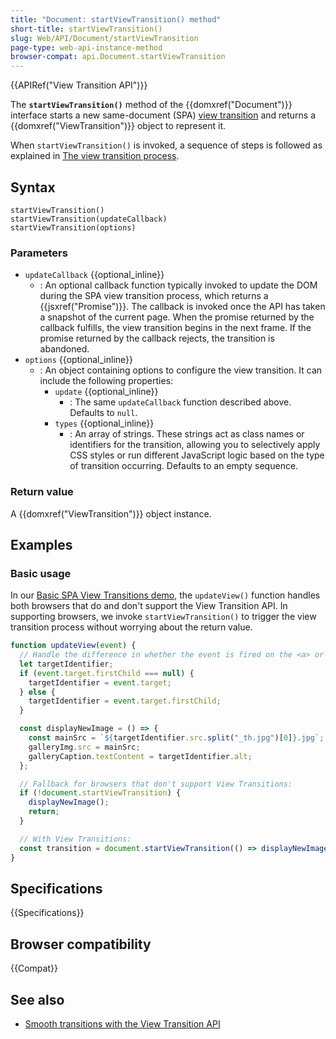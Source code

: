 ```yaml
---
title: "Document: startViewTransition() method"
short-title: startViewTransition()
slug: Web/API/Document/startViewTransition
page-type: web-api-instance-method
browser-compat: api.Document.startViewTransition
---
```


{{APIRef("View Transition API")}}

The **`startViewTransition()`** method of the {{domxref("Document")}} interface starts a new same-document (SPA) [view transition](/en-US/docs/Web/API/View_Transition_API) and returns a {{domxref("ViewTransition")}} object to represent it.

When `startViewTransition()` is invoked, a sequence of steps is followed as explained in [The view transition process](/en-US/docs/Web/API/View_Transition_API/Using#the_view_transition_process).

## Syntax

```js-nolint
startViewTransition()
startViewTransition(updateCallback)
startViewTransition(options)
```

### Parameters

- `updateCallback` {{optional_inline}}
  - : An optional callback function typically invoked to update the DOM during the SPA view transition process, which returns a {{jsxref("Promise")}}. The callback is invoked once the API has taken a snapshot of the current page. When the promise returned by the callback fulfills, the view transition begins in the next frame. If the promise returned by the callback rejects, the transition is abandoned.
- `options` {{optional_inline}}
  - : An object containing options to configure the view transition. It can include the following properties:
    - `update` {{optional_inline}}
      - : The same `updateCallback` function described above. Defaults to `null`.
    - `types` {{optional_inline}}
      - : An array of strings. These strings act as class names or identifiers for the transition, allowing you to selectively apply CSS styles or run different JavaScript logic based on the type of transition occurring. Defaults to an empty sequence.

### Return value

A {{domxref("ViewTransition")}} object instance.

## Examples

### Basic usage

In our [Basic SPA View Transitions demo](https://mdn.github.io/dom-examples/view-transitions/spa/), the `updateView()` function handles both browsers that do and don't support the View Transition API. In supporting browsers, we invoke `startViewTransition()` to trigger the view transition process without worrying about the return value.

```js
function updateView(event) {
  // Handle the difference in whether the event is fired on the <a> or the <img>
  let targetIdentifier;
  if (event.target.firstChild === null) {
    targetIdentifier = event.target;
  } else {
    targetIdentifier = event.target.firstChild;
  }

  const displayNewImage = () => {
    const mainSrc = `${targetIdentifier.src.split("_th.jpg")[0]}.jpg`;
    galleryImg.src = mainSrc;
    galleryCaption.textContent = targetIdentifier.alt;
  };

  // Fallback for browsers that don't support View Transitions:
  if (!document.startViewTransition) {
    displayNewImage();
    return;
  }

  // With View Transitions:
  const transition = document.startViewTransition(() => displayNewImage());
}
```

## Specifications

{{Specifications}}

## Browser compatibility

{{Compat}}

## See also

- [Smooth transitions with the View Transition API](https://developer.chrome.com/docs/web-platform/view-transitions/)
